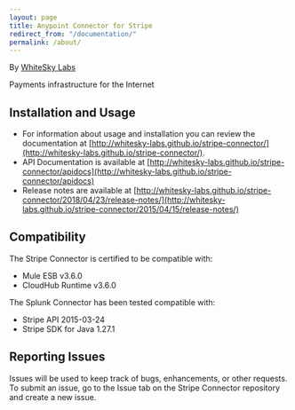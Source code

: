 ```yaml
---
layout: page
title: Anypoint Connector for Stripe
redirect_from: "/documentation/"
permalink: /about/
---
```



By [WhiteSky Labs](http://www.whiteskylabs.com)


Payments infrastructure for the Internet



Installation and Usage
----------------------

* For information about usage and installation you can review the documentation at [http://whitesky-labs.github.io/stripe-connector/](http://whitesky-labs.github.io/stripe-connector/).
* API Documentation is available at [http://whitesky-labs.github.io/stripe-connector/apidocs](http://whitesky-labs.github.io/stripe-connector/apidocs)
* Release notes are available at [http://whitesky-labs.github.io/stripe-connector/2018/04/23/release-notes/](http://whitesky-labs.github.io/stripe-connector/2015/04/15/release-notes/)

Compatibility
----------------------

The Stripe Connector is certified to be compatible with:

* Mule ESB v3.6.0
* CloudHub Runtime v3.6.0

The Splunk Connector has been tested compatible with:

* Stripe API 2015-03-24
* Stripe SDK for Java 1.27.1

Reporting Issues
----------------

Issues will be used to keep track of bugs, enhancements, or other requests. To submit an issue, go to the Issue tab on the Stripe Connector repository and create a new issue.

